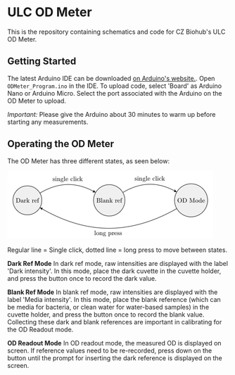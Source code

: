 # ULC OD Meter

 This is the repository containing schematics and code for CZ Biohub's ULC OD Meter. 


## Getting Started
The latest Arduino IDE can be downloaded [on Arduino's website.](https://www.arduino.cc/en/software). Open `ODMeter_Program.ino` in the IDE. To upload code, select 'Board' as Arduino Nano or Arduino Micro. Select the port associated with the Arduino on the OD Meter to upload. 

*Important:* Please give the Arduino about 30 minutes to warm up before starting any measurements.

## Operating the OD Meter
The OD Meter has three different states, as seen below:


![OD State Machine](OD_StateMachine.png)


Regular line = Single click, dotted line = long press to move between states.


**Dark Ref Mode**
In dark ref mode, raw intensities are displayed with the label 'Dark intensity'. In this mode, place the dark cuvette in the cuvette holder, and press the button once to record the dark value.

**Blank Ref Mode**
In blank ref mode, raw intensities are displayed with the label 'Media intensity'. In this mode, place the blank reference (which can be media for bacteria, or clean water for water-based samples) in the cuvette holder, and press the button once to record the blank value. Collecting these dark and blank references are important in calibrating for the OD Readout mode.

**OD Readout Mode**
In OD readout mode, the measured OD is displayed on screen. If reference values need to be re-recorded, press down on the button until the prompt for inserting the dark reference is displayed on the screen.